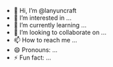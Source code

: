 - 👋 Hi, I’m @lanyuncraft
- 👀 I’m interested in ...
- 🌱 I’m currently learning ...
- 💞️ I’m looking to collaborate on ...
- 📫 How to reach me ...
- 😄 Pronouns: ...
- ⚡ Fun fact: ...

<!---
lanyuncraft/lanyuncraft is a ✨ special ✨ repository because its `README.md` (this file) appears on your GitHub profile.
You can click the Preview link to take a look at your changes.
--->
